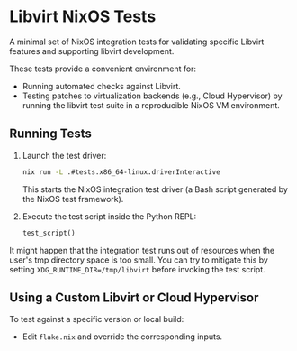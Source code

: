 # Libvirt NixOS Tests

A minimal set of NixOS integration tests for validating specific Libvirt
features and supporting libvirt development.

These tests provide a convenient environment for:

- Running automated checks against Libvirt.
- Testing patches to virtualization backends (e.g., Cloud Hypervisor) by running
  the libvirt test suite in a reproducible NixOS VM environment.

## Running Tests

1. Launch the test driver:
    ```bash
    nix run -L .#tests.x86_64-linux.driverInteractive
    ```
    This starts the NixOS integration test driver (a Bash script generated by the NixOS test framework).

2. Execute the test script inside the Python REPL:
    ```python
    test_script()
    ```

It might happen that the integration test runs out of resources when the user's
tmp directory space is too small. You can try to mitigate this by setting
`XDG_RUNTIME_DIR=/tmp/libvirt` before invoking the test script.

## Using a Custom Libvirt or Cloud Hypervisor

To test against a specific version or local build:
- Edit `flake.nix` and override the corresponding inputs.
